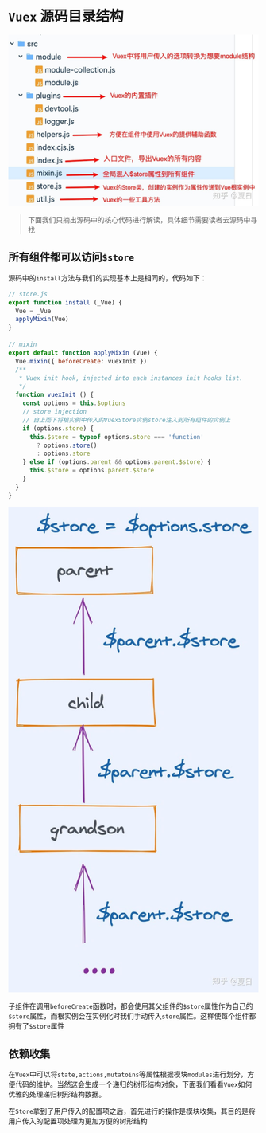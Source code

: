 
# `Vuex` 源码目录结构

![avatar](./assets/v2-88bef90675a6500ad10833ba5154aca1_1440w.jpg)

>下面我们只摘出源码中的核心代码进行解读，具体细节需要读者去源码中寻找

## 所有组件都可以访问`$store`

源码中的`install`方法与我们的实现基本上是相同的，代码如下：

```js
// store.js
export function install (_Vue) {
  Vue = _Vue
  applyMixin(Vue)
}

// mixin
export default function applyMixin (Vue) {
  Vue.mixin({ beforeCreate: vuexInit })
  /**
   * Vuex init hook, injected into each instances init hooks list.
   */
  function vuexInit () {
    const options = this.$options
    // store injection
    // 自上而下将根实例中传入的VuexStore实例store注入到所有组件的实例上
    if (options.store) {
      this.$store = typeof options.store === 'function'
        ? options.store()
        : options.store
    } else if (options.parent && options.parent.$store) {
      this.$store = options.parent.$store
    }
  }
}
```

![avatar](./assets/v2-f6616b72d293f777650a5633c343cf09_1440w.jpg)

子组件在调用`beforeCreate`函数时，都会使用其父组件的`$store`属性作为自己的`$store`属性，而根实例会在实例化时我们手动传入`store`属性。这样使每个组件都拥有了`$store`属性

## 依赖收集

在`Vuex`中可以将`state,actions,mutatoins`等属性根据模块`modules`进行划分，方便代码的维护。当然这会生成一个递归的树形结构对象，下面我们看看`Vuex`如何优雅的处理递归树形结构数据。

在`Store`拿到了用户传入的配置项之后，首先进行的操作是模块收集，其目的是将用户传入的配置项处理为更加方便的树形结构


